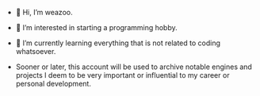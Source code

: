 - 👋 Hi, I’m weazoo.
- 👀 I’m interested in starting a programming hobby.
- 🌱 I’m currently learning everything that is not related to coding whatsoever.

- Sooner or later, this account will be used to archive notable engines and projects I deem to be
very important or influential to my career or personal development.


